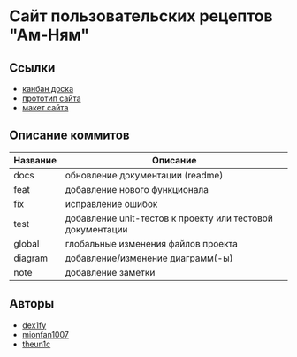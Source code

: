 # Сайт пользовательских рецептов "Ам-Ням"
## Ссылки
- [канбан доска](https://miro.com/app/board/uXjVI0MyWY4=/?share_link_id=178683502333)
- [прототип сайта](https://www.figma.com/proto/eHObCO6Nn7NQxlqmlyzamr/Untitled?node-id=0-1&t=OjPpMaU99UXuK3uS-1)
- [макет сайта](https://www.figma.com/design/u6xiHL542E5PVidLeHzEhD/Untitled?node-id=0-1&p=f&t=ZdTdW6TkhlhNlN5U-0)

## Описание коммитов  
| Название | Описание                                                             |  
| -------- | -------------------------------------------------------------------- |  
| docs     | обновление документации (readme)                                     |  
| feat     | добавление нового функционала                                        |  
| fix      | исправление ошибок                                                   |  
| test     | добавление unit-тестов к проекту или тестовой документации           |
| global   | глобальные изменения файлов проекта                                  |
| diagram  | добавление/изменение  диаграмм(-ы)                                   |
| note     | добавление заметки                                                   |
   
## Авторы
- [dex1fy](https://github.com/dex1fy)
- [mionfan1007](https://github.com/mionfan1007)
- [theun1c](https://github.com/theun1c)
